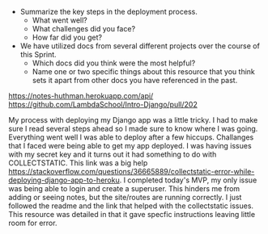 - Summarize the key steps in the deployment process. 
  - What went well?
  - What challenges did you face? 
  - How far did you get?
- We have utilized docs from several different projects over the course of this Sprint.
  - Which docs did you think were the most helpful? 
  - Name one or two specific things about this resource that you think sets it apart from other docs you have referenced in the past. 

https://notes-huthman.herokuapp.com/api/
https://github.com/LambdaSchool/Intro-Django/pull/202

My process with deploying my Django app was a little tricky. I had to make sure I read several steps ahead so I made sure to know where I was going. Everything went well I was able to deploy after a few hiccups. Challanges that I faced were being able to get my app deployed. I was having issues with my secret key and it turns out it had something to do with COLLECTSTATIC. This link was a big help https://stackoverflow.com/questions/36665889/collectstatic-error-while-deploying-django-app-to-heroku. I completed today's MVP, my only issue was being able to login and create a superuser. This hinders me from adding or seeing notes, but the site/routes are running correctly. I just followed the readme and the link that helped with the collectstatic issues. This resource was detailed in that it gave specfic instructions leaving little room for error. 